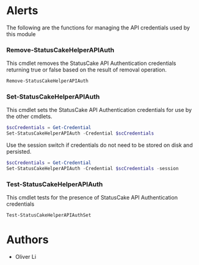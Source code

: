 # Alerts

The following are the functions for managing the API credentials used by this module

### Remove-StatusCakeHelperAPIAuth
This cmdlet removes the StatusCake API Authentication credentials returning true or false based on the result of removal operation.

```powershell
Remove-StatusCakeHelperAPIAuth
```

### Set-StatusCakeHelperAPIAuth
This cmdlet sets the StatusCake API Authentication credentials for use by the other cmdlets.

```powershell
$scCredentials = Get-Credential
Set-StatusCakeHelperAPIAuth -Credential $scCredentials
```
Use the session switch if credentials do not need to be stored on disk and persisted.
```powershell
$scCredentials = Get-Credential
Set-StatusCakeHelperAPIAuth -Credential $scCredentials -session
```
### Test-StatusCakeHelperAPIAuth
This cmdlet tests for the presence of StatusCake API Authentication credentials

```powershell
Test-StatusCakeHelperAPIAuthSet
```

# Authors
- Oliver Li